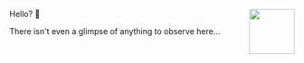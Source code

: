 Hello? 👋
<img align="right" src="https://mc-heads.net/head/00b59d31-f84f-486d-b29b-7c37b60a0be0" height="80">

There isn't even a glimpse of anything to observe here...